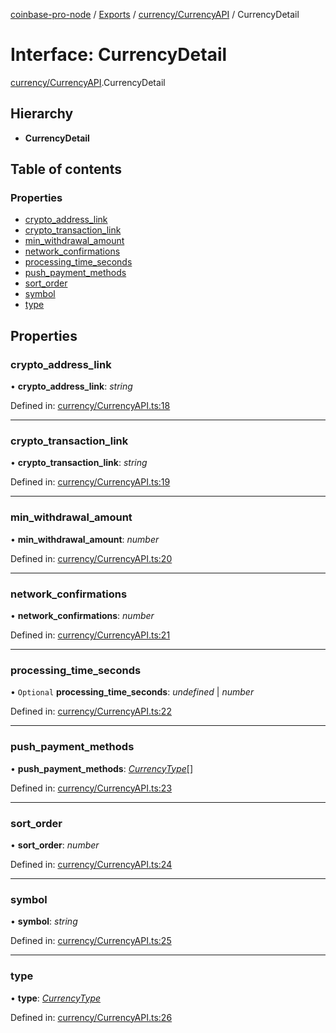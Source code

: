 [coinbase-pro-node](../../README.md) / [Exports](../../modules.md) / [currency/CurrencyAPI](../../modules/currency_currencyapi.md) / CurrencyDetail

# Interface: CurrencyDetail

[currency/CurrencyAPI](../../modules/currency_currencyapi.md).CurrencyDetail

## Hierarchy

- **CurrencyDetail**

## Table of contents

### Properties

- [crypto_address_link](currencyapi.currencydetail.md#crypto_address_link)
- [crypto_transaction_link](currencyapi.currencydetail.md#crypto_transaction_link)
- [min_withdrawal_amount](currencyapi.currencydetail.md#min_withdrawal_amount)
- [network_confirmations](currencyapi.currencydetail.md#network_confirmations)
- [processing_time_seconds](currencyapi.currencydetail.md#processing_time_seconds)
- [push_payment_methods](currencyapi.currencydetail.md#push_payment_methods)
- [sort_order](currencyapi.currencydetail.md#sort_order)
- [symbol](currencyapi.currencydetail.md#symbol)
- [type](currencyapi.currencydetail.md#type)

## Properties

### crypto_address_link

• **crypto_address_link**: _string_

Defined in: [currency/CurrencyAPI.ts:18](https://github.com/bennycode/coinbase-pro-node/blob/7d07dce/src/currency/CurrencyAPI.ts#L18)

---

### crypto_transaction_link

• **crypto_transaction_link**: _string_

Defined in: [currency/CurrencyAPI.ts:19](https://github.com/bennycode/coinbase-pro-node/blob/7d07dce/src/currency/CurrencyAPI.ts#L19)

---

### min_withdrawal_amount

• **min_withdrawal_amount**: _number_

Defined in: [currency/CurrencyAPI.ts:20](https://github.com/bennycode/coinbase-pro-node/blob/7d07dce/src/currency/CurrencyAPI.ts#L20)

---

### network_confirmations

• **network_confirmations**: _number_

Defined in: [currency/CurrencyAPI.ts:21](https://github.com/bennycode/coinbase-pro-node/blob/7d07dce/src/currency/CurrencyAPI.ts#L21)

---

### processing_time_seconds

• `Optional` **processing_time_seconds**: _undefined_ \| _number_

Defined in: [currency/CurrencyAPI.ts:22](https://github.com/bennycode/coinbase-pro-node/blob/7d07dce/src/currency/CurrencyAPI.ts#L22)

---

### push_payment_methods

• **push_payment_methods**: [_CurrencyType_](../../enums/currency/currencyapi.currencytype.md)[]

Defined in: [currency/CurrencyAPI.ts:23](https://github.com/bennycode/coinbase-pro-node/blob/7d07dce/src/currency/CurrencyAPI.ts#L23)

---

### sort_order

• **sort_order**: _number_

Defined in: [currency/CurrencyAPI.ts:24](https://github.com/bennycode/coinbase-pro-node/blob/7d07dce/src/currency/CurrencyAPI.ts#L24)

---

### symbol

• **symbol**: _string_

Defined in: [currency/CurrencyAPI.ts:25](https://github.com/bennycode/coinbase-pro-node/blob/7d07dce/src/currency/CurrencyAPI.ts#L25)

---

### type

• **type**: [_CurrencyType_](../../enums/currency/currencyapi.currencytype.md)

Defined in: [currency/CurrencyAPI.ts:26](https://github.com/bennycode/coinbase-pro-node/blob/7d07dce/src/currency/CurrencyAPI.ts#L26)
